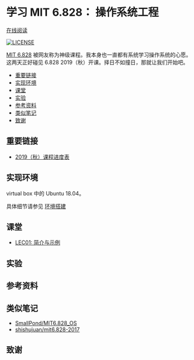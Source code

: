 # 学习 MIT 6.828： 操作系统工程

[在线阅读](https://aquayi.gitbook.io/learning-mit-6-828/)

[![LICENSE](https://img.shields.io/badge/License-MIT-blue.svg)](LICENSE)

<!-- TODO: 编写课程小结 -->
[MIT 6.828](https://pdos.csail.mit.edu/6.828/2019/schedule.html) 被网友称为神级课程。我本身也一直都有系统学习操作系统的心愿。这两天正好碰见 6.828 2019（秋）开课。择日不如撞日，那就让我们开始吧。

<!-- TOC depthFrom:2 -->

- [重要链接](#重要链接)
- [实现环境](#实现环境)
- [课堂](#课堂)
- [实验](#实验)
- [参考资料](#参考资料)
- [类似笔记](#类似笔记)
- [致谢](#致谢)

<!-- /TOC -->

## 重要链接

- [2019（秋）课程进度表](https://pdos.csail.mit.edu/6.828/2019/schedule.html)

## 实现环境

virtual box 中的 Ubuntu 18.04。

具体细节请参见 [环境搭建](environment.md)

## 课堂

- [LEC01: 简介与示例](LEC/01)

## 实验

## 参考资料

## 类似笔记

- [SmallPond/MIT6.828_OS](https://github.com/SmallPond/MIT6.828_OS)
- [shishujuan/mit6.828-2017](https://github.com/shishujuan/mit6.828-2017)

## 致谢

<!-- TODO: 添加贡献者清单 -->
